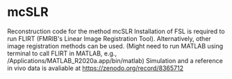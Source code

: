 # mcSLR
Reconstruction code for the method mcSLR
Installation of FSL is required to run FLIRT (FMRIB's Linear Image Registration Tool). Alternatively, other image registration methods can be used.
(Might need to run MATLAB using terminal to call FLIRT in MATLAB, e.g.,  /Applications/MATLAB_R2020a.app/bin/matlab)
Simulation and a reference in vivo data is avaliable at https://zenodo.org/record/8365712

